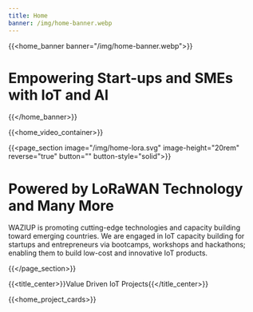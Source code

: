 ```yaml
---
title: Home
banner: /img/home-banner.webp
---
```


{{<home_banner banner="/img/home-banner.webp">}}
# Empowering Start-ups and SMEs with IoT and AI
{{</home_banner>}}

{{<home_video_container>}}


<!-- {{<floating_image image="/img/home-lora.svg"  width="60%">}} -->

{{<page_section image="/img/home-lora.svg" image-height="20rem" reverse="true"  button="" button-style="solid">}}

# Powered by LoRaWAN Technology and Many More

WAZIUP is promoting cutting-edge technologies and capacity building toward emerging countries. We are engaged in IoT capacity building for startups and entrepreneurs via bootcamps, workshops and hackathons; enabling them to build low-cost and innovative IoT products. 

{{</page_section>}}

{{<title_center>}}Value Driven IoT Projects{{</title_center>}}

{{<home_project_cards>}}


